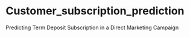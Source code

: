# Customer_subscription_prediction
 Predicting Term Deposit Subscription in a Direct Marketing Campaign
